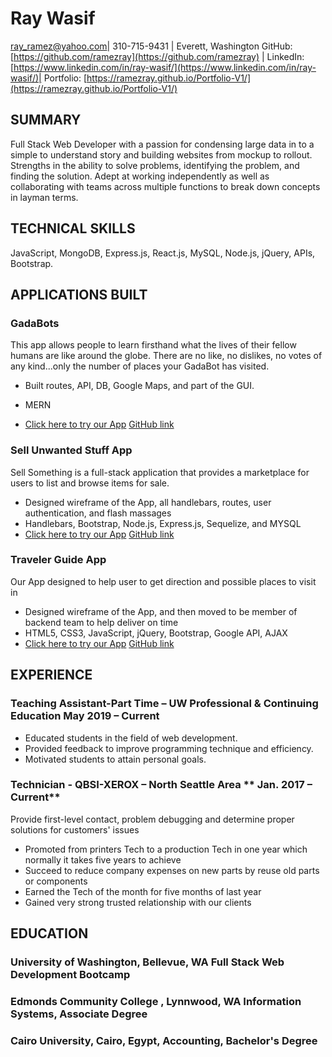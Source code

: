 # **Ray Wasif**

[ray_ramez@yahoo.com](mailto:ray_ramez@yahoo.com)| 310-715-9431 | Everett, Washington
GitHub: [https://github.com/ramezray](https://github.com/ramezray) | 
LinkedIn: [https://www.linkedin.com/in/ray-wasif/](https://www.linkedin.com/in/ray-wasif/)|
Portfolio: [https://ramezray.github.io/Portfolio-V1/](https://ramezray.github.io/Portfolio-V1/)

## **SUMMARY**

Full Stack Web Developer with a passion for condensing large data in to a simple to understand story and building websites from mockup to rollout. Strengths in the ability to solve problems, identifying the problem, and finding the solution. Adept at working independently as well as collaborating with teams across multiple functions to break down concepts in layman terms.

## **TECHNICAL SKILLS**

JavaScript, MongoDB, Express.js, React.js, MySQL, Node.js, jQuery, APIs, Bootstrap.

## **APPLICATIONS BUILT**

### **GadaBots**

This app allows people to learn firsthand what the lives of their fellow humans are like around the globe. There are no like, no dislikes, no votes of any kind...only the number of places your GadaBot has visited.

- Built routes, API, DB, Google Maps, and part of the GUI.
- MERN

- [Click here to try our App](https://gadabots.herokuapp.com/) [GitHub link](https://github.com/gadabots/GadaBots)

### **Sell Unwanted Stuff App**

Sell Something is a full-stack application that provides a marketplace for users to list and browse items for sale.

- Designed wireframe of the App, all handlebars, routes, user authentication, and flash massages
- Handlebars, Bootstrap, Node.js, Express.js, Sequelize, and MYSQL
- [Click here to try our App](https://nameless-eyrie-70280.herokuapp.com/login) [GitHub link](https://github.com/ramezray/sellSomethingApp)

### **Traveler Guide App**

Our App designed to help user to get direction and possible places to visit in

- Designed wireframe of the App, and then moved to be member of backend team to help deliver on time
- HTML5, CSS3, JavaScript, jQuery, Bootstrap, Google API, AJAX
- [Click here to try our App](https://ramezray.github.io/Road-Trip-Guid-App-Using-Google-API/) [GitHub link](https://github.com/ramezray/Road-Trip-Guid-App-Using-Google-API)

## **EXPERIENCE**

### **Teaching Assistant-Part Time** **– UW Professional &amp; Continuing Education May 2019 – Current**

- Educated students in the field of web development.
- Provided feedback to improve programming technique and efficiency.
- Motivated students to attain personal goals.

### **Technician** - QBSI-XEROX – North Seattle Area ** Jan. 2017 – Current**

Provide first-level contact, problem debugging and determine proper solutions for customers&#39; issues

- Promoted from printers Tech to a production Tech in one year which normally it takes five years to achieve
- Succeed to reduce company expenses on new parts by reuse old parts or components
- Earned the Tech of the month for five months of last year
- Gained very strong trusted relationship with our clients

## **EDUCATION**

### **University of Washington**, Bellevue, WA Full Stack Web Development Bootcamp

### **Edmonds Community College** , Lynnwood, WA Information Systems, Associate Degree

### **Cairo University**, Cairo, Egypt, Accounting, Bachelor&#39;s Degree
